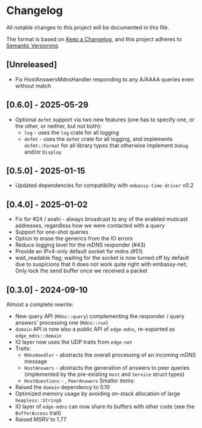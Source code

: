 # Changelog

All notable changes to this project will be documented in this file.

The format is based on [Keep a Changelog](https://keepachangelog.com/en/1.0.0/),
and this project adheres to [Semantic Versioning](https://semver.org/spec/v2.0.0.html).

## [Unreleased]
* Fix HostAnswersMdnsHandler responding to any A/AAAA queries even without match

## [0.6.0] - 2025-05-29
* Optional `defmt` support via two new features (one has to specify one, or the other, or neither, but not both):
  * `log` - uses the `log` crate for all logging
  * `defmt` - uses the `defmt` crate for all logging, and implements `defmt::Format` for all library types that otherwise implement `Debug` and/or `Display`

## [0.5.0] - 2025-01-15
* Updated dependencies for compatibility with `embassy-time-driver` v0.2

## [0.4.0] - 2025-01-02
* Fix for #24 / avahi - always broadcast to any of the enabled muticast addresses, regardless how we were contacted with a query
* Support for one-shot queries
* Option to erase the generics from the IO errors
* Reduce logging level for the mDNS responder (#43)
* Provide an IPv4-only default socket for mdns (#51)
* wait_readable flag; waiting for the socket is now turned off by default due to suspicions that it does not work quite right with embassy-net; Only lock the send buffer once we received a packet

## [0.3.0] - 2024-09-10
Almost a complete rewrite:
* New query API (`Mdns::query`) complementing the responder / query answers' processing one (`Mdns::run`)
* `domain` API is now also a public API of `edge-mdns`, re-exported as `edge_mdns::domain`
* IO layer now uses the UDP traits from `edge-net`
* Traits:
  * `MdnsHandler` - abstracts the overall processing of an incoming mDNS message
  * `HostAnswers` - abstracts the generation of answers to peer queries (implemented by the pre-existing `Host` and `Service` struct types)
  * `HostQuestions` - , `PeerAnswers`
Smaller items:
* Raised the `domain` dependency to 0.10
* Optimized memory usage by avoiding on-stack allocation of large `heapless::String`s
* IO layer of `edge-mdns` can now share its buffers with other code (see the `BufferAccess` trait)
* Raised MSRV to 1.77
